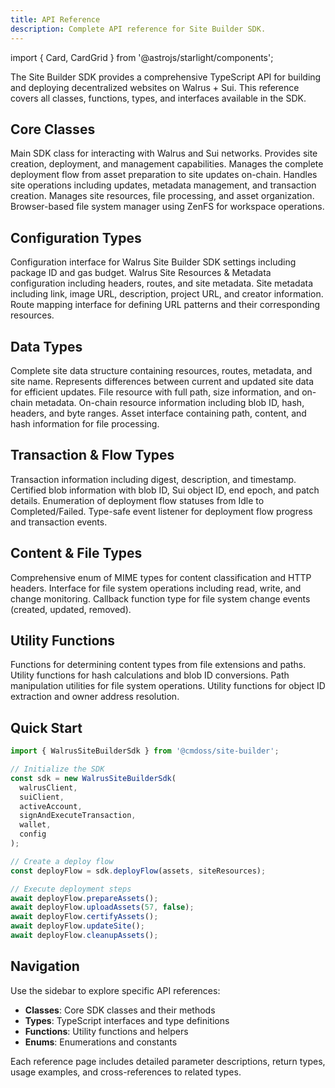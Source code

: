 ```yaml
---
title: API Reference
description: Complete API reference for Site Builder SDK.
---
```


import { Card, CardGrid } from '@astrojs/starlight/components';

The Site Builder SDK provides a comprehensive TypeScript API for building and deploying decentralized websites on Walrus + Sui. This reference covers all classes, functions, types, and interfaces available in the SDK.

## Core Classes

<CardGrid stagger>
	<Card title="WalrusSiteBuilderSdk" icon="rocket" link="/reference/walrus-site-builder-sdk">
		Main SDK class for interacting with Walrus and Sui networks. Provides site creation, deployment, and management capabilities.
	</Card>
	<Card title="WalrusSiteDeployFlow" icon="deploy">
		Manages the complete deployment flow from asset preparation to site updates on-chain.
	</Card>
	<Card title="SiteManager" icon="setting">
		Handles site operations including updates, metadata management, and transaction creation.
	</Card>
	<Card title="ResourceManager" icon="folder">
		Manages site resources, file processing, and asset organization.
	</Card>
	<Card title="ZenFsFileManager" icon="file">
		Browser-based file system manager using ZenFS for workspace operations.
	</Card>
</CardGrid>

## Configuration Types

<CardGrid stagger>
	<Card title="IWalrusSiteConfig" icon="gear">
		Configuration interface for Walrus Site Builder SDK settings including package ID and gas budget.
	</Card>
	<Card title="WSResources" icon="database" link="/reference/ws-resources">
		Walrus Site Resources & Metadata configuration including headers, routes, and site metadata.
	</Card>
	<Card title="Metadata" icon="tag" link="/reference/metadata">
		Site metadata including link, image URL, description, project URL, and creator information.
	</Card>
	<Card title="Routes" icon="route">
		Route mapping interface for defining URL patterns and their corresponding resources.
	</Card>
</CardGrid>

## Data Types

<CardGrid stagger>
	<Card title="SiteData" icon="web" link="/reference/site-data">
		Complete site data structure containing resources, routes, metadata, and site name.
	</Card>
	<Card title="SiteDataDiff" icon="diff">
		Represents differences between current and updated site data for efficient updates.
	</Card>
	<Card title="Resource" icon="file">
		File resource with full path, size information, and on-chain metadata.
	</Card>
	<Card title="SuiResource" icon="blockchain">
		On-chain resource information including blob ID, hash, headers, and byte ranges.
	</Card>
	<Card title="IAsset" icon="package" link="/reference/i-asset">
		Asset interface containing path, content, and hash information for file processing.
	</Card>
</CardGrid>

## Transaction & Flow Types

<CardGrid stagger>
	<Card title="ITransaction" icon="transaction">
		Transaction information including digest, description, and timestamp.
	</Card>
	<Card title="ICertifiedBlob" icon="certificate">
		Certified blob information with blob ID, Sui object ID, end epoch, and patch details.
	</Card>
	<Card title="DeployStatus" icon="status">
		Enumeration of deployment flow statuses from Idle to Completed/Failed.
	</Card>
	<Card title="IFlowListener" icon="listener">
		Type-safe event listener for deployment flow progress and transaction events.
	</Card>
</CardGrid>

## Content & File Types

<CardGrid stagger>
	<Card title="ContentType" icon="type" link="/reference/content-type">
		Comprehensive enum of MIME types for content classification and HTTP headers.
	</Card>
	<Card title="IFileManager" icon="folder-open">
		Interface for file system operations including read, write, and change monitoring.
	</Card>
	<Card title="FileChangeCallback" icon="notification">
		Callback function type for file system change events (created, updated, removed).
	</Card>
</CardGrid>

## Utility Functions

<CardGrid stagger>
	<Card title="Content Type Utils" icon="tools">
		Functions for determining content types from file extensions and paths.
	</Card>
	<Card title="Hash Utils" icon="hash">
		Utility functions for hash calculations and blob ID conversions.
	</Card>
	<Card title="Path Utils" icon="path">
		Path manipulation utilities for file system operations.
	</Card>
	<Card title="Object Utils" icon="object">
		Utility functions for object ID extraction and owner address resolution.
	</Card>
</CardGrid>

## Quick Start

```typescript
import { WalrusSiteBuilderSdk } from '@cmdoss/site-builder';

// Initialize the SDK
const sdk = new WalrusSiteBuilderSdk(
  walrusClient,
  suiClient,
  activeAccount,
  signAndExecuteTransaction,
  wallet,
  config
);

// Create a deploy flow
const deployFlow = sdk.deployFlow(assets, siteResources);

// Execute deployment steps
await deployFlow.prepareAssets();
await deployFlow.uploadAssets(57, false);
await deployFlow.certifyAssets();
await deployFlow.updateSite();
await deployFlow.cleanupAssets();
```

## Navigation

Use the sidebar to explore specific API references:
- **Classes**: Core SDK classes and their methods
- **Types**: TypeScript interfaces and type definitions  
- **Functions**: Utility functions and helpers
- **Enums**: Enumerations and constants

Each reference page includes detailed parameter descriptions, return types, usage examples, and cross-references to related types.
